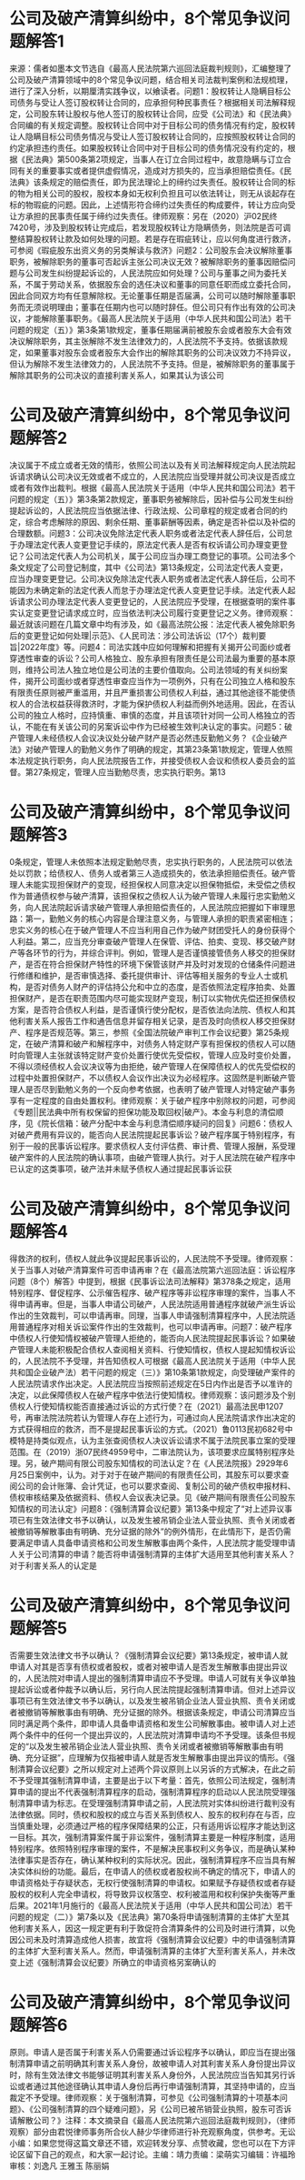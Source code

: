 # 公司及破产清算纠纷中，8个常见争议问题解答1

来源：儒者如墨本文节选自《最高人民法院第六巡回法庭裁判规则》，汇编整理了公司及破产清算领域中的8个常见争议问题，结合相关司法裁判案例和法规梳理，进行了深入分析，以期厘清实践争议，以飨读者。问题1：股权转让人隐瞒目标公司债务与受让人签订股权转让合同的，应承担何种民事责任？根据相关司法解释规定，公司股东转让股权与他人签订的股权转让合同，应受《公司法》和《民法典》合同编的有关规定调整。股权转让合同中对于目标公司的债务情况有约定，股权转让人隐瞒目标公司债务情况与受让人签订股权转让合同的，应按照股权转让合同的约定承担违约责任。如果股权转让合同中对于目标公司的债务情况没有约定的，根据《民法典》第500条第2项规定，当事人在订立合同过程中，故意隐瞒与订立合同有关的重要事实或者提供虚假情况，造成对方损失的，应当承担赔偿责任。《民法典》该条规定的赔偿责任，即为民法理论上的缔约过失责任。股权转让合同的标的物为相关公司的股权，股权本身如无权利负担且可以依法转让，则无从谈起存在标的物瑕疵的问题。因此，上述情形符合缔约过失责任的构成要件，转让方应向受让方承担的民事责任属于缔约过失责任。律师观察：另在（2020）沪02民终7420号，涉及到股权转让完成后，若发现股权转让方隐瞒债务，则法院是否可调整结算股权转让款及如何处理的问题。若是存在瑕疵转让，应以何角度进行救济，可参阅《瑕疵股东出资义务的另类解读与救济》问题2：公司股东会决议解除董事职务，被解除职务的董事可否起诉主张公司决议无效？被解除职务的董事因赔偿问题与公司发生纠纷提起诉讼的，人民法院应如何处理？公司与董事之间为委托关系，不属于劳动关系，依据股东会的选任决议和董事的同意任职而成立委托合同，因此合同双方均有任意解除权。无论董事任期是否届满，公司可以随时解除董事职务而无须说明理由；董事在任期内也可以随时辞任。但公司只有作出有效的公司决议，才能解除董事职务。《最高人民法院关于适用（中华人民共和国公司法》若干问题的规定（五）》第3条第1款规定，董事任期届满前被股东会或者股东大会有效决议解除职务，其主张解除不发生法律效力的，人民法院不予支持。依据该款规定，如果董事对股东会或者股东大会作出的解除其职务的公司决议效力不持异议，但认为解除不发生法律效力的，人民法院不予支持。但是，被解除职务的董事属于解除其职务的公司决议的直接利害关系人，如果其认为该公司

# 公司及破产清算纠纷中，8个常见争议问题解答2

决议属于不成立或者无效的情形，依照公司法以及有关司法解释规定向人民法院起诉请求确认公司决议无效或者不成立的，人民法院应当受理并就公司决议是否成立或者有效作出裁判。根据《最高人民法院关于适用（中华人民共和国公司法》若干问题的规定（五）》第3条第2款规定，董事职务被解除后，因补偿与公司发生纠纷提起诉讼的，人民法院应当依据法律、行政法规、公司章程的规定或者合同的约定，综合考虑解除的原因、剩余任期、董事薪酬等因素，确定是否补偿以及补偿的合理数额。问题3：公司决议免除法定代表人职务或者法定代表人辞任后，公司怠于办理法定代表人变更登记手续的，原法定代表人是否有权诉请公司办理变更登记？公司法定代表人为公司机关，属于公司应当办理工商登记的事项。公司法多个条文规定了公司登记制度，其中《公司法》第13条规定，公司法定代表人变更，应当办理变更登记。公司决议免除法定代表人职务或者法定代表人辞任后，公司不能因为未确定新的法定代表人而怠于办理法定代表人变更登记手续。法定代表人起诉请求公司办理法定代表人变更登记的，人民法院应予受理，在根据查明的案件事实认定变更登记请求成立时，应当依法判决公司履行变更登记之义务。律师观察：最近就该问题在几篇文章中均有涉及，如《最高法院公报：法定代表人被免除职务后的变更登记如何处理|示范》、《人民司法：涉公司法诉讼（17个）裁判要旨|2022年度》等。问题4：司法实践中应如何理解和把握有关揭开公司面纱或者穿透性审查的诉讼？公司人格独立、股东承担有限责任是公司法最为重要的基本原则，维持公司法人独立地位是公司法的主要价值取向。公司法领域的有关纠纷案件，揭开公司面纱或者穿透性审查应当作为一项例外，只有在公司独立人格和股东有限责任原则被严重滥用，并且严重损害公司债权人利益，通过其他途径不能使债权人的合法权益获得救济时，才能为保护债权人利益而例外地适用。因此，在否认公司的独立人格时，应持慎重、审慎的态度，并且该项针对同一公司人格独立的否认，不能在有关该公司的另案诉讼中作为已经被生效判决认定的事实。问题5：破产管理人未经债权人会议决议处分破产财产是否必然违反勤勉义务？《企业破产法》对破产管理人的勤勉义务作了明确的规定，其第23条第1款规定，管理人依照本法规定执行职务，向人民法院报告工作，并接受债权人会议和债权人委员会的监督。第27条规定，管理人应当勤勉尽责，忠实执行职务。第13

# 公司及破产清算纠纷中，8个常见争议问题解答3

0条规定，管理人未依照本法规定勤勉尽责，忠实执行职务的，人民法院可以依法处以罚款；给债权人、债务人或者第三人造成损失的，依法承担赔偿责任。破产管理人未能实现担保财产的变现，经担保权人同意决定以担保物抵偿，未受偿之债权作为普通债权参与破产清算，该担保权之债权人认为破产管理人未履行忠实勤勉义务，向人民法院起诉请求破产管理人承担赔偿责任的，人民法院应把握如下审理思路：第一，勤勉义务的核心内容是合理注意义务，与管理人承担的职责紧密相连；忠实义务的核心在于破产管理人不应当利用自己作为破产财团受托人的身份获得个人利益。第二，应当充分审查破产管理人在保管、评估、拍卖、变现、移交破产财产等各环节的行为，并综合评判。例如，管理人是否谨慎接管债务人移交的担保财产，是否在符合担保财产特性的环境下保管该财产并及时对发现的仓储条件问题进行修缮和维护，是否审慎选择、委托提供审计、评估等相关服务的专业人士或机构，是否对债务人财产的评估持公允和中立的态度，是否依照法定程序拍卖、处置担保财产，是否在职责范围内尽可能实现财产变现，制订以实物优先偿还担保债权方案，是否符合债权人利益，是否谨慎行使分配权，是否依法向法院、债权人和其他利害关系人报告工作和通告信息并留存相关记录，是否及时向债权人移交担保财产、程序是否规范等。第三，参照《全国法院破产审判工作会议纪要》第25条规定，在破产清算和破产和解程序中，对债务人特定财产享有担保权的债权人可以随时向管理人主张就该特定财产变价处置行使优先受偿权，管理人应及时变价处置，不得以须经债权人会议决议等为由拒绝，破产管理人在保障债权人的优先受偿权的过程中处置担保财产，不以债权人会议作出决议为必经程序。这固然是判断破产管理人是否尽到勤勉义务的一个反向参考依据，也表明了破产管理人对特定破产事务享有一定程度的自由处置权利。律师观察：关于破产程序中别除权的问题，可参阅《专题||民法典中所有权保留的担保功能及取回权|破产》。本金与利息的清偿顺序，见《院长信箱：破产分配中本金与利息清偿顺序疑问的回复》问题6：债权人对破产费用有异议的，能否向人民法院提起民事诉讼？破产程序属于特别程序，有别于一般的民事诉讼程序。要求债权人支付评估费、审计费、管理人报酬，系受理破产案件的人民法院的确认事项，由破产管理人执行。对于人民法院在破产程序中已认定的这类事项，破产法并未赋予债权人通过提起民事诉讼获

# 公司及破产清算纠纷中，8个常见争议问题解答4

得救济的权利，债权人就此争议提起民事诉讼的，人民法院不予受理。律师观察：关于当事人对破产清算案件可否申请再审？在《最高法院第六巡回法庭：诉讼程序问题（8个）解答》中提到，根据《民事诉讼法司法解释》第378条之规定，适用特别程序、督促程序、公示催告程序、破产程序等非讼程序审理的案件，当事人不得申请再审。但是，当事人申请公司破产，人民法院适用普通程序就破产派生诉讼作出的生效裁判，可以申请再审。同理，当事人申请强制清算程序中，人民法院适用普通程序对相关诉讼案件作出的生效裁判，也可以申请再审。问题7：破产程序中债权人行使知情权被破产管理人拒绝的，能否向人民法院提起民事诉讼？如果破产管理人未能积极配合债权人查阅相关资料、行使知情权，债权人提起知情权诉讼的，人民法院不予受理，并告知债权人可根据《最高人民法院关于适用（中华人民共和国企业破产法）若干问题的规定（三）》第10条第1款规定，向受理破产案件的人民法院请求作出决定。人民法院应当按照前述规定在5日内作出是否予以准许的决定，以此保障债权人在破产程序中依法行使知情权。律师观察：该问题涉及个别债权人行使知情权能否直接通过诉讼的方式行使？在（2021）最高法民申1207号，再审法院法院若认为管理人存在上述行为，可通过向人民法院请求作出决定的方式获得相应的救济，而不是提起民事诉讼的方式。（2021）鲁0113民初682号中模特是持类似观点，认为主张查阅债权人决议诉讼请求不属于法院民事立案的受理范围。在（2019）浙07民终4959号中，二审法院认为，该项要求应属特别程序处理。另，破产期间有限公司股东知情权的司法认定？在《人民法院报》2929年6月25日案例中，认为。对于对于在破产期间的有限责任公司，其股东可以要求查阅公司的会计账簿、会计凭证，也可以要求查阅、复制公司的破产债权申报材料、债权审核结果及依据资料、债权人会议表决记录。见《破产期间有限责任公司股东知情权的司法认定》问题8：《强制清算会议纪要》第13条中规定了“对上述异议事项已有生效法律文书予以确认，以及发生被吊销企业法人营业执照、责令关闭或者被撤销等解散事由有明确、充分证据的除外”的例外情形，在此情形下，是否仍需要满足申请人具备申请资格和公司发生解散事由两个条件，人民法院才能受理申请人关于公司清算的申请？能否将申请强制清算的主体扩大适用至其他利害关系人？对于利害关系人的认定是

# 公司及破产清算纠纷中，8个常见争议问题解答5

否需要生效法律文书予以确认？《强制清算会议纪要》第13条规定，被申请人就申请人对其是否享有债权或者股权，或者对被申请人是否发生解散事由提出异议的，人民法院对申请人提出的强制清算申请应不予受理。申请人可就有关争议单独提起诉讼或者仲裁予以确认后，另行向人民法院提起强制清算申请。但对上述异议事项已有生效法律文书予以确认，以及发生被吊销企业法人营业执照、责令关闭或者被撤销等解散事由有明确、充分证据的除外。根据该条规定，申请公司清算应当同时满足两个条件，即申请人具备申请资格和发生公司解散事由。被申请人对上述两个条件中的任何一个提出异议的，人民法院对清算申请均不予受理。该条但书规定的“以及发生被吊销企业法人营业执照、责令关闭或者被撤销等解散事由有明确、充分证据”，应理解为仅指被申请人就是否发生解散事由提出异议的情形。《强制清算会议纪要》之所以规定对上述两个异议原则上以另诉的方式解决，在此之前不予受理其强制清算申请，主要是出于以下考量：首先，依照公司法规定，强制清算申请的提出不代表强制清算程序的启动，强制清算程序的启动以人民法院受理强制清算申请为标志。在受理强制清算申请之前，人民法院对实体纠纷进行裁判没有法律依据。同时，债权和股权的成立与否关系到债权人、股东的权利存在与否，应当慎重处理，必须通过严格的程序保障结果的公正，只有适用诉讼程序才能达到这一目标。其次，强制清算案件属于非讼案件，强制清算主要是一种程序制度，适用特别程序。依照特别程序审理的案件，不是解决民事权利义务争议，而是确认某种法律事实是否存在，确认某种权利的实际状况。因此，强制清算程序不应当具有解决实体纠纷的功能。最后，在申请人的债权或者股权尚不确定的情况下，申请人的申请资格处于存疑状态，无权行使强制清算的申请权。如果赋予存疑债权或者存疑股权的权利人完全申请权，将导致异议权落空、权利被滥用和权利保护失衡等严重后果。2021年1月施行的《最高人民法院关于适用（中华人民共和国公司法）若干问题的规定（二）》第7条以及《民法典》第70条将申请强制清算的主体扩大至其他利害关系人，因这一规定更有利于敦促符合清算条件的公司及时进行清算，以免因公司未及时清算造成他人损害，故宜将《强制清算会议纪要》中的申请强制清算的主体扩大至利害关系人。然而，申请强制清算的主体扩大至利害关系人，并未改变上述《强制清算会议纪要》所确立的申请资格另案确认的

# 公司及破产清算纠纷中，8个常见争议问题解答6

原则。申请人是否属于利害关系人仍需要通过诉讼程序予以确认，即应当在提出强制清算申请之前明确其利害关系人身份，故被申请人对其利害关系人身份提出异议时，除有生效法律文书能够证明其利害关系人身份外，人民法院应当告知其另行诉讼或者通过其他途径确认其申请人身份后再行申请强制清算，其坚持申请的，应当裁定不予受理。律师观察：关于强制清算，可参见《公司强制清算的十项基本问题》、《公司强制清算的四个疑难问题》，另《公司已被吊销营业执照，股东可否诉请解散公司？》注释：本文摘录自《最高人民法院第六巡回法庭裁判规则》，（律师观察）部分由君悦律师事务所合伙人赫少华律师进行补充观察角度，供参考。无讼小编：如果您觉得这篇文章还不错，欢迎转发分享、点赞收藏，您也可以在下方评论区留下自己的观点，和大家一起讨论。主编：靖力责编：梁萌实习编辑：许福玲审核：刘逸凡 王雅玉 陈丽娟

